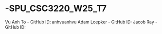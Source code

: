 # -SPU_CSC3220_W25_T7

Vu Anh To - GitHub ID: anhvuanhvu
Adam Loepker - GitHub ID:
Jacob Ray - GitHub ID:
